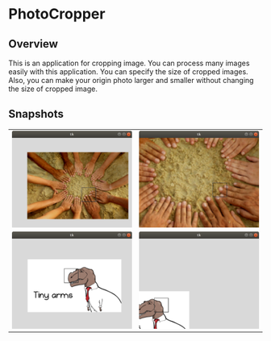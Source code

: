 # PhotoCropper
## Overview
This is an application for cropping image. You can process many images easily with this application. You can specify the size of cropped images. Also, you can make your origin photo larger and smaller without changing the size of cropped image.
## Snapshots
|   |   |
|---|---|
|![Snapshot 1](/snapshots/Screenshot_1.png)|![Snapshot 2](/snapshots/Screenshot_2.png)|
|![Snapshot 3](/snapshots/Screenshot_3.png)|![Snapshot 4](/snapshots/Screenshot_4.png)|

